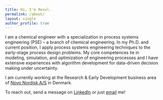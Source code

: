 ```yaml
---
title: Hi, I'm Resul.
permalink: /about/
layout: single
author_profile: true
---
```


I am a chemical engineer with a specialization in process systems engineering (PSE) – a branch of chemical engineering. In my Ph.D. and current position, I apply process systems engineering techniques to the early-stage process design problems. My core competences lie in modeling, simulation, and optimization of engineering processes and I have extensive experiences with algorithm development for data-driven decision making under uncertainty. 

I am currently working at the Research & Early Development business area of [Novo Nordisk A/S](https://www.novonordisk.com/) in Denmark.

To reach out, send a message on [LinkedIn](https://www.linkedin.com/in/resulal/) or just [email](mailto:meresul@gmail.com) me! 

